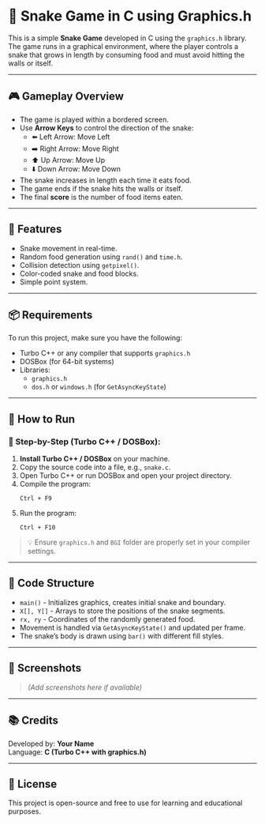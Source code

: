 # 🐍 Snake Game in C using Graphics.h

This is a simple **Snake Game** developed in C using the `graphics.h` library. The game runs in a graphical environment, where the player controls a snake that grows in length by consuming food and must avoid hitting the walls or itself.

---

## 🎮 Gameplay Overview

- The game is played within a bordered screen.
- Use **Arrow Keys** to control the direction of the snake:
  - ⬅️ Left Arrow: Move Left
  - ➡️ Right Arrow: Move Right
  - ⬆️ Up Arrow: Move Up
  - ⬇️ Down Arrow: Move Down
- The snake increases in length each time it eats food.
- The game ends if the snake hits the walls or itself.
- The final **score** is the number of food items eaten.

---

## 🧱 Features

- Snake movement in real-time.
- Random food generation using `rand()` and `time.h`.
- Collision detection using `getpixel()`.
- Color-coded snake and food blocks.
- Simple point system.

---

## 📦 Requirements

To run this project, make sure you have the following:

- Turbo C++ or any compiler that supports `graphics.h`
- DOSBox (for 64-bit systems)
- Libraries:
  - `graphics.h`
  - `dos.h` or `windows.h` (for `GetAsyncKeyState`)
---

## 🚀 How to Run

### 🔧 Step-by-Step (Turbo C++ / DOSBox):

1. **Install Turbo C++ / DOSBox** on your machine.
2. Copy the source code into a file, e.g., `snake.c`.
3. Open Turbo C++ or run DOSBox and open your project directory.
4. Compile the program:
   ```
   Ctrl + F9
   ```
5. Run the program:
   ```
   Ctrl + F10
   ```

> 💡 Ensure `graphics.h` and `BGI` folder are properly set in your compiler settings.

---

## 🧠 Code Structure

- `main()` - Initializes graphics, creates initial snake and boundary.
- `X[], Y[]` - Arrays to store the positions of the snake segments.
- `rx, ry` - Coordinates of the randomly generated food.
- Movement is handled via `GetAsyncKeyState()` and updated per frame.
- The snake’s body is drawn using `bar()` with different fill styles.

---

## 📸 Screenshots

> *(Add screenshots here if available)*

---

## 📚 Credits

Developed by: **Your Name**  
Language: **C (Turbo C++ with graphics.h)**

---

## 📜 License

This project is open-source and free to use for learning and educational purposes.
